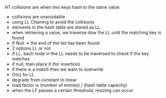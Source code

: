 HT collisions are when two keys hash to the same value

- collisions are unavoidable
- using LL Chaining to avoid the collisions
- elements in the hash table are stored as LL
- when retrieving a value, we traverse dow the LL until the matching key is found
- if Null -> the end of the list has been found
- 2 options LL or not
- if LL, each node in the LL needs to be traversed to check if the key matches
- if null, then place it (for insertion)
- if there is a match then we want to overwrite
- O(n) for LL
- degrade from constant to linear
- load factor is (number of entries) / (hash table capacity)
- when the LF passes a certain threshold, resizing can occur
